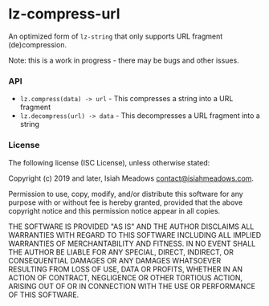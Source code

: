 # lz-compress-url

An optimized form of `lz-string` that only supports URL fragment (de)compression.

Note: this is a work in progress - there may be bugs and other issues.

### API

- `lz.compress(data) -> url` - This compresses a string into a URL fragment
- `lz.decompress(url) -> data` - This decompresses a URL fragment into a string

### License

The following license (ISC License), unless otherwise stated:

Copyright (c) 2019 and later, Isiah Meadows <contact@isiahmeadows.com>.

Permission to use, copy, modify, and/or distribute this software for any purpose with or without fee is hereby granted, provided that the above copyright notice and this permission notice appear in all copies.

THE SOFTWARE IS PROVIDED "AS IS" AND THE AUTHOR DISCLAIMS ALL WARRANTIES WITH REGARD TO THIS SOFTWARE INCLUDING ALL IMPLIED WARRANTIES OF MERCHANTABILITY AND FITNESS. IN NO EVENT SHALL THE AUTHOR BE LIABLE FOR ANY SPECIAL, DIRECT, INDIRECT, OR CONSEQUENTIAL DAMAGES OR ANY DAMAGES WHATSOEVER RESULTING FROM LOSS OF USE, DATA OR PROFITS, WHETHER IN AN ACTION OF CONTRACT, NEGLIGENCE OR OTHER TORTIOUS ACTION, ARISING OUT OF OR IN CONNECTION WITH THE USE OR PERFORMANCE OF THIS SOFTWARE.
